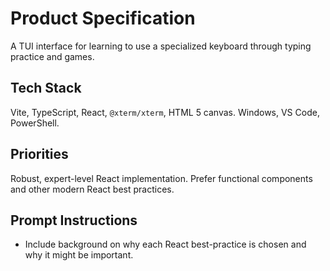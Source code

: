 # Product Specification

A TUI interface for learning to use a specialized keyboard through typing practice and games.

## Tech Stack

Vite, TypeScript, React, `@xterm/xterm`, HTML 5 canvas. Windows, VS Code, PowerShell.

## Priorities

Robust, expert-level React implementation. Prefer functional components and other modern React best practices.

## Prompt Instructions

* Include background on why each React best-practice is chosen and why it might be important.